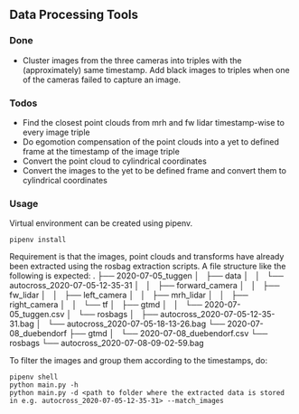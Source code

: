 ## Data Processing Tools

### Done
- Cluster images from the three cameras into triples with the (approximately) same timestamp. Add black images to triples when one of the cameras failed to capture an image. 

### Todos
- Find the closest point clouds from mrh and fw lidar timestamp-wise to every image triple
- Do egomotion compensation of the point clouds into a yet to defined frame at the timestamp of the image triple
- Convert the point cloud to cylindrical coordinates
- Convert the images to the yet to be defined frame and convert them to cylindrical coordinates 

### Usage
Virtual environment can be created using pipenv.
```
pipenv install
```

Requirement is that the images, point clouds and transforms have already been extracted using the rosbag extraction scripts. A file structure like the following is expected:
.
├── 2020-07-05_tuggen
│   ├── data
│   │   └── autocross_2020-07-05-12-35-31
│   │       ├── forward_camera
│   │       ├── fw_lidar
│   │       ├── left_camera
│   │       ├── mrh_lidar
│   │       ├── right_camera
│   │       └── tf
│   ├── gtmd
│   │   └── 2020-07-05_tuggen.csv
│   └── rosbags
│       ├── autocross_2020-07-05-12-35-31.bag
│       └── autocross_2020-07-05-18-13-26.bag
└── 2020-07-08_duebendorf
    ├── gtmd
    │   └── 2020-07-08_duebendorf.csv
    └── rosbags
        └── autocross_2020-07-08-09-02-59.bag

To filter the images and group them according to the timestamps, do:
```
pipenv shell 
python main.py -h
python main.py -d <path to folder where the extracted data is stored in e.g. autocross_2020-07-05-12-35-31> --match_images
        
```